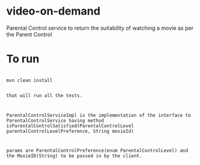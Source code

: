 # video-on-demand

Parental Control service to return the suitability of watching a movie as per the Parent Control

# To run
<code>
mvn clean install 
  
  that will run all the tests.

ParentalControlServiceImpl is the implementation of the interface to ParentalControlService having method isParentalControlSatisfied(ParentalControlLevel parentalControlLevelPreference, String movieId)

params are ParentalControlPreference(enum ParentalControlLevel) and the MovieID(String) to be passed in by the client. 
